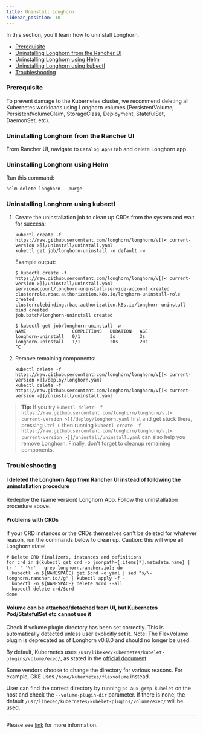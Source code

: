 ```yaml
---
title: Uninstall Longhorn
sidebar_position: 10
---
```


<head>
  <link rel="canonical" href="https://main--longhornio-docusaurus.netlify.app/index"/>
</head>

In this section, you'll learn how to uninstall Longhorn.


- [Prerequisite](#prerequisite)
- [Uninstalling Longhorn from the Rancher UI](#uninstalling-longhorn-from-the-rancher-ui)
- [Uninstalling Longhorn using Helm](#uninstalling-longhorn-using-helm)
- [Uninstalling Longhorn using kubectl](#uninstalling-longhorn-using-kubectl)
- [Troubleshooting](#troubleshooting)

### Prerequisite

To prevent damage to the Kubernetes cluster, we recommend deleting all Kubernetes workloads using Longhorn volumes (PersistentVolume, PersistentVolumeClaim, StorageClass, Deployment, StatefulSet, DaemonSet, etc).

### Uninstalling Longhorn from the Rancher UI

From Rancher UI, navigate to `Catalog Apps` tab and delete Longhorn app.

### Uninstalling Longhorn using Helm

Run this command:

```
helm delete longhorn --purge
```

### Uninstalling Longhorn using kubectl

1. Create the uninstallation job to clean up CRDs from the system and wait for success:

    ```
    kubectl create -f https://raw.githubusercontent.com/longhorn/longhorn/v[[< current-version >]]/uninstall/uninstall.yaml
    kubectl get job/longhorn-uninstall -n default -w
    ```

    Example output:
    ```
    $ kubectl create -f https://raw.githubusercontent.com/longhorn/longhorn/v[[< current-version >]]/uninstall/uninstall.yaml
    serviceaccount/longhorn-uninstall-service-account created
    clusterrole.rbac.authorization.k8s.io/longhorn-uninstall-role created
    clusterrolebinding.rbac.authorization.k8s.io/longhorn-uninstall-bind created
    job.batch/longhorn-uninstall created

    $ kubectl get job/longhorn-uninstall -w
    NAME                 COMPLETIONS   DURATION   AGE
    longhorn-uninstall   0/1           3s         3s
    longhorn-uninstall   1/1           20s        20s
    ^C
    ```

2. Remove remaining components:
    ```
    kubectl delete -f https://raw.githubusercontent.com/longhorn/longhorn/v[[< current-version >]]/deploy/longhorn.yaml
    kubectl delete -f https://raw.githubusercontent.com/longhorn/longhorn/v[[< current-version >]]/uninstall/uninstall.yaml
    ```

> **Tip:** If you try `kubectl delete -f https://raw.githubusercontent.com/longhorn/longhorn/v[[< current-version >]]/deploy/longhorn.yaml` first and get stuck there,
pressing `Ctrl C` then running `kubectl create -f https://raw.githubusercontent.com/longhorn/longhorn/v[[< current-version >]]/uninstall/uninstall.yaml` can also help you remove Longhorn. Finally, don't forget to cleanup remaining components.




### Troubleshooting

#### I deleted the Longhorn App from Rancher UI instead of following the uninstallation procedure

Redeploy the (same version) Longhorn App. Follow the uninstallation procedure above.

#### Problems with CRDs

If your CRD instances or the CRDs themselves can't be deleted for whatever reason, run the commands below to clean up. Caution: this will wipe all Longhorn state!

```shell
# Delete CRD finalizers, instances and definitions
for crd in $(kubectl get crd -o jsonpath={.items[*].metadata.name} | tr ' ' '\n' | grep longhorn.rancher.io); do
  kubectl -n ${NAMESPACE} get $crd -o yaml | sed "s/\- longhorn.rancher.io//g" | kubectl apply -f -
  kubectl -n ${NAMESPACE} delete $crd --all
  kubectl delete crd/$crd
done
```

#### Volume can be attached/detached from UI, but Kubernetes Pod/StatefulSet etc cannot use it

Check if volume plugin directory has been set correctly. This is automatically detected unless user explicitly set it. Note: The FlexVolume plugin is deprecated as of Longhorn v0.8.0 and should no longer be used.

By default, Kubernetes uses `/usr/libexec/kubernetes/kubelet-plugins/volume/exec/`, as stated in the [official document](https://github.com/kubernetes/community/blob/master/contributors/devel/sig-storage/flexvolume.md#prerequisites).

Some vendors choose to change the directory for various reasons. For example, GKE uses `/home/kubernetes/flexvolume` instead.

User can find the correct directory by running `ps aux|grep kubelet` on the host and check the `--volume-plugin-dir` parameter. If there is none, the default `/usr/libexec/kubernetes/kubelet-plugins/volume/exec/` will be used.

---
Please see [link](https://github.com/longhorn/longhorn) for more information.
